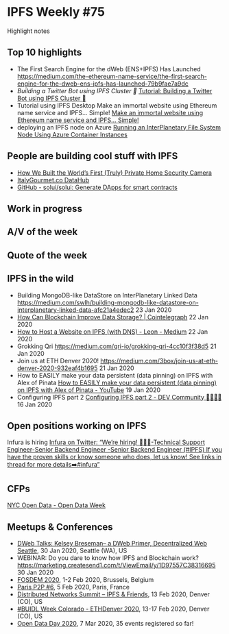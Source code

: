 # IPFS Weekly #75
Highlight notes

## Top 10 highlights
* The First Search Engine for the dWeb (ENS+IPFS) Has Launched
https://medium.com/the-ethereum-name-service/the-first-search-engine-for-the-dweb-ens-ipfs-has-launched-79b9fae7a9dc
* *Building a Twitter Bot using IPFS Cluster 🤖*
[Tutorial: Building a Twitter Bot using IPFS Cluster 🤖](https://simpleaswater.com/ipfs-cluster-twitter-pinbot/?ref=twitter)
* Tutorial using IPFS Desktop Make an immortal website using Ethereum name service and IPFS… Simple!
[Make an immortal website using Ethereum name service and IPFS… Simple!](https://medium.com/@kirpy/make-an-immortal-website-using-ethereum-name-service-and-ipfs-simple-939e66c893df)
* deploying an IPFS node on Azure
[Running an InterPlanetary File System Node Using Azure Container Instances](https://medium.com/cladular/running-an-interplanetary-file-system-node-using-azure-container-instances-5627814a48f5)

## People are building cool stuff with IPFS
* [How We Built the World’s First (Truly) Private Home Security Camera](https://medium.com/iotex/how-we-built-the-worlds-first-truly-private-home-security-camera-4c4f97eb4b27)
* [ItalyGourmet.co DataHub](https://www.datagourmet.net/)
* [GitHub - solui/solui: Generate DApps for smart contracts](https://github.com/solui/solui)

## Work in progress


## A/V of the week


## Quote of the week


## IPFS in the wild
* Building MongoDB-like DataStore on InterPlanetary Linked Data
https://medium.com/swlh/building-mongodb-like-datastore-on-interplanetary-linked-data-afc21a4edec2 23 Jan 2020
* [How Can Blockchain Improve Data Storage? | Cointelegraph](https://cointelegraph.com/news/how-can-blockchain-improve-data-storage) 22 Jan 2020
* [How to Host a Website on IPFS (with DNS) - Leon - Medium](https://medium.com/@leondo/how-to-host-a-website-on-ipfs-with-dns-82f1f2fe6361) 22 Jan 2020
* Grokking Qri https://medium.com/qri-io/grokking-qri-4cc10f3f38d5 21 Jan 2020
* Join us at ETH Denver 2020!
https://medium.com/3box/join-us-at-eth-denver-2020-932eaf4b1695 21 Jan 2020
* How to EASILY make your data persistent (data pinning) on IPFS with Alex of Pinata
[How to EASILY make your data persistent (data pinning) on IPFS with Alex of Pinata - YouTube](https://www.youtube.com/watch?v=U7k_pOsVCpY&feature=emb_logo) 19 Jan 2020
* Configuring IPFS part 2 [Configuring IPFS part 2 - DEV Community 👩‍💻👨‍💻](https://dev.to/azwyane/configuring-ipfs-part-2-227c) 16 Jan 2020



## Open positions working on IPFS
Infura is hiring [Infura on Twitter: “We’re hiring! 🚀🚀🚀-Technical Support Engineer-Senior Backend Engineer -Senior Backend Engineer (#IPFS) If you have the proven skills or know someone who does, let us know! See links in thread for more details➡️#infura”](https://twitter.com/infura_io/status/1220383301501882369)

## CFPs
[NYC Open Data -   Open Data Week](https://opendata.cityofnewyork.us/open-data-week/)


## Meetups & Conferences
* [DWeb Talks: Kelsey Breseman– a DWeb Primer, Decentralized Web Seattle](https://www.meetup.com/ProtoSchool-Seattle-Learn-to-Make-the-Decentralized-Web/events/267123900/), 30 Jan 2020, Seattle (WA), US
* WEBINAR: Do you dare to know how IPFS and Blockchain work? https://marketing.createsend1.com/t/ViewEmail/y/1D97557C38316695 30 Jan 2020
* [FOSDEM 2020](https://fosdem.org/2020/), 1-2 Feb 2020, Brussels, Belgium
* [Paris P2P #6](https://p2p.paris/en/event/monthly-6/), 5 Feb 2020, Paris, France
* [Distributed Networks Summit – IPFS & Friends](https://www.eventbrite.com/e/distributed-networks-summit-ipfs-friends-tickets-86959928487), 13 Feb 2020, Denver (CO), US
* [#BUIDL Week Colorado - ETHDenver 2020](https://www.ethdenver.com/buidlweek/), 13-17 Feb 2020, Denver (CO), US
* [Open Data Day 2020](https://opendataday.org/), 7 Mar 2020, 35 events registered so far!
